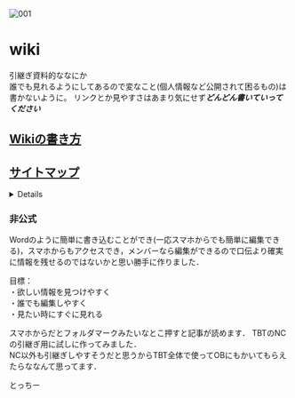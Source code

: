 ![001](https://user-images.githubusercontent.com/103260061/162473624-96371ee1-522d-41cd-b4b8-7e6e2c49657b.png)
# wiki
引継ぎ資料的ななにか  
誰でも見れるようにしてあるので変なこと(個人情報など公開されて困るもの)は書かないように。
リンクとか見やすさはあまり気にせず***どんどん書いていってください***

## [Wikiの書き方](Wiki/その他/Wikiの書き方.md)  
## [サイトマップ](Wiki) 
 <details>

[翼班](Wiki/翼班)  
[FF班](Wiki/FF班)  
[試験系](Wiki/試験系) 

    <details>
    
    [TF](Wiki/試験系/TF)  
    </details>
</details>


### 非公式

Wordのように簡単に書き込むことができ(一応スマホからでも簡単に編集できる)，スマホからもアクセスでき，メンバーなら編集ができるので口伝より確実に情報を残せるのではないかと思い勝手に作りました．

目標：  
・欲しい情報を見つけやすく  
・誰でも編集しやすく  
・見たい時にすぐに見れる  

スマホからだとフォルダマークみたいなとこ押すと記事が読めます．
TBTのNCの引継ぎ用に試しに作ってみました．  
NC以外も引継ぎしやすそうだと思うからTBT全体で使ってOBにもかいてもらえたらななんて思ってます．

とっちー
